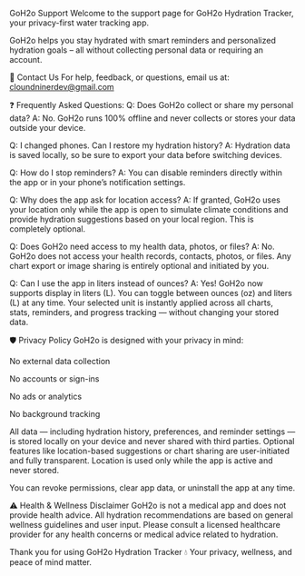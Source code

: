 GoH2o Support
Welcome to the support page for GoH2o Hydration Tracker, your privacy-first water tracking app.

GoH2o helps you stay hydrated with smart reminders and personalized hydration goals – all without collecting personal data or requiring an account.

📧 Contact Us
For help, feedback, or questions, email us at:
cloundninerdev@gmail.com

❓ Frequently Asked Questions:
Q: Does GoH2o collect or share my personal data?
A: No. GoH2o runs 100% offline and never collects or stores your data outside your device.

Q: I changed phones. Can I restore my hydration history?
A: Hydration data is saved locally, so be sure to export your data before switching devices.

Q: How do I stop reminders?
A: You can disable reminders directly within the app or in your phone’s notification settings.

Q: Why does the app ask for location access?
A: If granted, GoH2o uses your location only while the app is open to simulate climate conditions and provide hydration suggestions based on your local region. This is completely optional.

Q: Does GoH2o need access to my health data, photos, or files?
A: No. GoH2o does not access your health records, contacts, photos, or files. Any chart export or image sharing is entirely optional and initiated by you.

Q: Can I use the app in liters instead of ounces?
A: Yes! GoH2o now supports display in liters (L). You can toggle between ounces (oz) and liters (L) at any time. Your selected unit is instantly applied across all charts, stats, reminders, and progress tracking — without changing your stored data.

🛡️ Privacy Policy
GoH2o is designed with your privacy in mind:

No external data collection

No accounts or sign-ins

No ads or analytics

No background tracking

All data — including hydration history, preferences, and reminder settings — is stored locally on your device and never shared with third parties.
Optional features like location-based suggestions or chart sharing are user-initiated and fully transparent. Location is used only while the app is active and never stored.

You can revoke permissions, clear app data, or uninstall the app at any time.

⚠️ Health & Wellness Disclaimer
GoH2o is not a medical app and does not provide health advice.
All hydration recommendations are based on general wellness guidelines and user input.
Please consult a licensed healthcare provider for any health concerns or medical advice related to hydration.

Thank you for using GoH2o Hydration Tracker 💧
Your privacy, wellness, and peace of mind matter.
